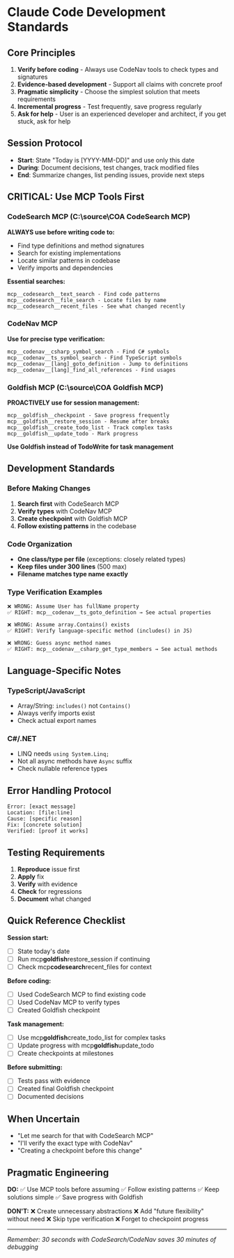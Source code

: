 # Claude Code Development Standards

## Core Principles

1. **Verify before coding** - Always use CodeNav tools to check types and signatures
2. **Evidence-based development** - Support all claims with concrete proof
3. **Pragmatic simplicity** - Choose the simplest solution that meets requirements
4. **Incremental progress** - Test frequently, save progress regularly
5. **Ask for help** - User is an experienced developer and architect, if you get stuck, ask for help

## Session Protocol

- **Start**: State "Today is [YYYY-MM-DD]" and use only this date
- **During**: Document decisions, test changes, track modified files
- **End**: Summarize changes, list pending issues, provide next steps

## CRITICAL: Use MCP Tools First

### CodeSearch MCP (C:\source\COA CodeSearch MCP)

**ALWAYS use before writing code to:**

- Find type definitions and method signatures
- Search for existing implementations
- Locate similar patterns in codebase
- Verify imports and dependencies

**Essential searches:**

```
mcp__codesearch__text_search - Find code patterns
mcp__codesearch__file_search - Locate files by name
mcp__codesearch__recent_files - See what changed recently
```

### CodeNav MCP

**Use for precise type verification:**

```
mcp__codenav__csharp_symbol_search - Find C# symbols
mcp__codenav__ts_symbol_search - Find TypeScript symbols
mcp__codenav__[lang]_goto_definition - Jump to definitions
mcp__codenav__[lang]_find_all_references - Find usages
```

### Goldfish MCP (C:\source\COA Goldfish MCP)

**PROACTIVELY use for session management:**

```
mcp__goldfish__checkpoint - Save progress frequently
mcp__goldfish__restore_session - Resume after breaks
mcp__goldfish__create_todo_list - Track complex tasks
mcp__goldfish__update_todo - Mark progress
```

**Use Goldfish instead of TodoWrite for task management**

## Development Standards

### Before Making Changes

1. **Search first** with CodeSearch MCP
2. **Verify types** with CodeNav MCP
3. **Create checkpoint** with Goldfish MCP
4. **Follow existing patterns** in the codebase

### Code Organization

- **One class/type per file** (exceptions: closely related types)
- **Keep files under 300 lines** (500 max)
- **Filename matches type name exactly**

### Type Verification Examples

```
❌ WRONG: Assume User has fullName property
✅ RIGHT: mcp__codenav__ts_goto_definition → See actual properties

❌ WRONG: Assume array.Contains() exists
✅ RIGHT: Verify language-specific method (includes() in JS)

❌ WRONG: Guess async method names
✅ RIGHT: mcp__codenav__csharp_get_type_members → See actual methods
```

## Language-Specific Notes

### TypeScript/JavaScript

- Array/String: `includes()` not `Contains()`
- Always verify imports exist
- Check actual export names

### C#/.NET

- LINQ needs `using System.Linq;`
- Not all async methods have `Async` suffix
- Check nullable reference types

## Error Handling Protocol

```
Error: [exact message]
Location: [file:line]
Cause: [specific reason]
Fix: [concrete solution]
Verified: [proof it works]
```

## Testing Requirements

1. **Reproduce** issue first
2. **Apply** fix
3. **Verify** with evidence
4. **Check** for regressions
5. **Document** what changed

## Quick Reference Checklist

**Session start:**

- [ ] State today's date
- [ ] Run mcp**goldfish**restore_session if continuing
- [ ] Check mcp**codesearch**recent_files for context

**Before coding:**

- [ ] Used CodeSearch MCP to find existing code
- [ ] Used CodeNav MCP to verify types
- [ ] Created Goldfish checkpoint

**Task management:**

- [ ] Use mcp**goldfish**create_todo_list for complex tasks
- [ ] Update progress with mcp**goldfish**update_todo
- [ ] Create checkpoints at milestones

**Before submitting:**

- [ ] Tests pass with evidence
- [ ] Created final Goldfish checkpoint
- [ ] Documented decisions

## When Uncertain

- "Let me search for that with CodeSearch MCP"
- "I'll verify the exact type with CodeNav"
- "Creating a checkpoint before this change"

## Pragmatic Engineering

**DO:**
✅ Use MCP tools before assuming
✅ Follow existing patterns
✅ Keep solutions simple
✅ Save progress with Goldfish

**DON'T:**
❌ Create unnecessary abstractions
❌ Add "future flexibility" without need
❌ Skip type verification
❌ Forget to checkpoint progress

---

_Remember: 30 seconds with CodeSearch/CodeNav saves 30 minutes of debugging_
